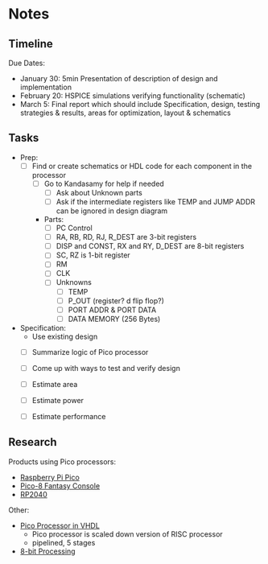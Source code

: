 # Notes

## Timeline

Due Dates:
- January 30:	5min Presentation of description of design and implementation
- February 20:	HSPICE simulations verifying functionality (schematic)
- March 5:		Final report which should include Specification, design, testing strategies & results, areas for optimization, layout & schematics

## Tasks

- Prep:
	- [ ] Find or create schematics or HDL code for each component in the processor 
		- [ ] Go to Kandasamy for help if needed
			- [ ] Ask about Unknown parts
			- [ ] Ask if the intermediate registers like TEMP and JUMP ADDR can be ignored in design diagram
		- Parts:
			- [ ] PC Control
			- [ ] RA, RB, RD, RJ, R_DEST are 3-bit registers
			- [ ] DISP and CONST, RX and RY, D_DEST are 8-bit registers
			- [ ] SC, RZ is 1-bit register
			- [ ] RM
			- [ ] CLK
			- [ ] Unknowns
				- [ ] TEMP
				- [ ] P_OUT (register? d flip flop?)
				- [ ] PORT ADDR & PORT DATA
				- [ ] DATA MEMORY (256 Bytes)

- Specification:
	- Use existing design
	- [ ] Summarize logic of Pico processor
	- [ ] Come up with ways to test and verify design
	- [ ] Estimate area
	- [ ] Estimate power 
	- [ ] Estimate performance


 ## Research

 Products using Pico processors:
- [Raspberry Pi Pico](https://www.raspberrypi.com/products/raspberry-pi-pico/)
- [Pico-8 Fantasy Console](https://www.lexaloffle.com/pico-8.php)
- [RP2040](https://en.wikipedia.org/wiki/RP2040)

Other:
- [Pico Processor in VHDL](https://www.researchgate.net/publication/259864953_Pico_Processor_Using_Verilog_HDL)
	- Pico processor is scaled down version of RISC processor
	- pipelined, 5 stages
- [8-bit Processing](https://en.wikipedia.org/wiki/8-bit_computing)
